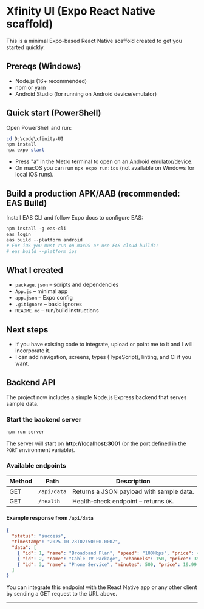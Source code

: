 # Xfinity UI (Expo React Native scaffold)

This is a minimal Expo-based React Native scaffold created to get you started quickly.

## Prereqs (Windows)
- Node.js (16+ recommended)
- npm or yarn
- Android Studio (for running on Android device/emulator)

## Quick start (PowerShell)

Open PowerShell and run:

```powershell
cd D:\code\xfinity-UI
npm install
npx expo start
```

- Press "a" in the Metro terminal to open on an Android emulator/device.
- On macOS you can run `npx expo run:ios` (not available on Windows for local iOS runs).

## Build a production APK/AAB (recommended: EAS Build)

Install EAS CLI and follow Expo docs to configure EAS:

```powershell
npm install -g eas-cli
eas login
eas build --platform android
# For iOS you must run on macOS or use EAS cloud builds:
# eas build --platform ios
```

## What I created
- `package.json` – scripts and dependencies
- `App.js` – minimal app
- `app.json` – Expo config
- `.gitignore` – basic ignores
- `README.md` – run/build instructions

## Next steps
- If you have existing code to integrate, upload or point me to it and I will incorporate it.
- I can add navigation, screens, types (TypeScript), linting, and CI if you want.

## Backend API

The project now includes a simple Node.js Express backend that serves sample data.

### Start the backend server

```bash
npm run server
```

The server will start on **http://localhost:3001** (or the port defined in the `PORT` environment variable).

### Available endpoints

| Method | Path        | Description                              |
|--------|-------------|------------------------------------------|
| GET    | `/api/data` | Returns a JSON payload with sample data. |
| GET    | `/health`   | Health‑check endpoint – returns `OK`.    |

#### Example response from `/api/data`

```json
{
  "status": "success",
  "timestamp": "2025-10-28T02:50:00.000Z",
  "data": [
    { "id": 1, "name": "Broadband Plan", "speed": "100Mbps", "price": 49.99 },
    { "id": 2, "name": "Cable TV Package", "channels": 150, "price": 39.99 },
    { "id": 3, "name": "Phone Service", "minutes": 500, "price": 19.99 }
  ]
}
```

You can integrate this endpoint with the React Native app or any other client by sending a GET request to the URL above.

---

